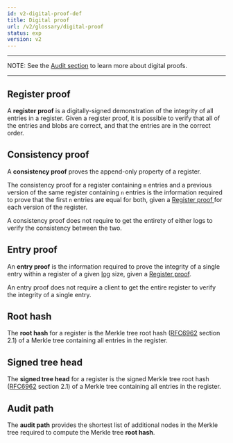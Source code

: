 ```yaml
---
id: v2-digital-proof-def
title: Digital proof
url: /v2/glossary/digital-proof
status: exp
version: v2
---
```


***
NOTE: See the [Audit section](/v2/data-model/audit) to learn more about
digital proofs.
***

## Register proof

A **register proof** is a digitally-signed demonstration of the integrity of all
entries in a register. Given a register proof, it is possible to verify that
all of the entries and blobs are correct, and that the entries are in the
correct order.

## Consistency proof

A **consistency proof** proves the append-only property of a register.

The consistency proof for a register containing `m` entries and a previous
version of the same register containing `n` entries is the information
required to prove that the first `n` entries are equal for both, given a
[Register proof ](#register-proof) for each version of the register.

A consistency proof does not require to get the entirety of either logs to
verify the consistency between the two.


## Entry proof

An **entry proof** is the information required to prove the integrity of a single
entry within a register of a given [log](/v2/glossary/log) size, given a [Register
proof](#register-proof).

An entry proof does not require a client to get the entire register to verify
the integrity of a single entry.


## Root hash

The **root hash** for a register is the Merkle tree root hash
([RFC6962](@rfc6962) section 2.1) of a Merkle tree containing all entries in
the register.


## Signed tree head

The **signed tree head** for a register is the signed Merkle tree root hash
([RFC6962](@rfc6962) section 2.1) of a Merkle tree containing all entries
in the register.


## Audit path

The **audit path** provides the shortest list of additional nodes in the Merkle
tree required to compute the Merkle tree **root hash**.



